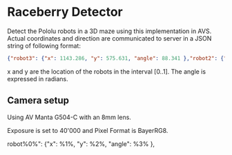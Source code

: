 # Raceberry Detector

Detect the Pololu robots in a 3D maze using this implementation in AVS. Actual coordinates and direction are communicated to server in a JSON string of following format:

```json
{"robot3": {"x": 1143.286, "y": 575.631, "angle": 88.341 },"robot2": {"x": 1201.873, "y": 704.481, "angle": 48.571 }}
```

x and y are the location of the robots in the interval [0..1]. The angle is expressed in radians.

## Camera setup

Using AV Manta G504-C with an 8mm lens.

Exposure is set to 40'000 and Pixel Format is BayerRG8.



robot%0%": {"x": %1%, "y": %2%, "angle": %3% },